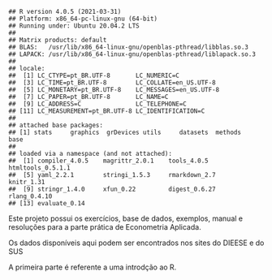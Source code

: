     ## R version 4.0.5 (2021-03-31)
    ## Platform: x86_64-pc-linux-gnu (64-bit)
    ## Running under: Ubuntu 20.04.2 LTS
    ## 
    ## Matrix products: default
    ## BLAS:   /usr/lib/x86_64-linux-gnu/openblas-pthread/libblas.so.3
    ## LAPACK: /usr/lib/x86_64-linux-gnu/openblas-pthread/liblapack.so.3
    ## 
    ## locale:
    ##  [1] LC_CTYPE=pt_BR.UTF-8       LC_NUMERIC=C              
    ##  [3] LC_TIME=pt_BR.UTF-8        LC_COLLATE=en_US.UTF-8    
    ##  [5] LC_MONETARY=pt_BR.UTF-8    LC_MESSAGES=en_US.UTF-8   
    ##  [7] LC_PAPER=pt_BR.UTF-8       LC_NAME=C                 
    ##  [9] LC_ADDRESS=C               LC_TELEPHONE=C            
    ## [11] LC_MEASUREMENT=pt_BR.UTF-8 LC_IDENTIFICATION=C       
    ## 
    ## attached base packages:
    ## [1] stats     graphics  grDevices utils     datasets  methods   base     
    ## 
    ## loaded via a namespace (and not attached):
    ##  [1] compiler_4.0.5    magrittr_2.0.1    tools_4.0.5       htmltools_0.5.1.1
    ##  [5] yaml_2.2.1        stringi_1.5.3     rmarkdown_2.7     knitr_1.31       
    ##  [9] stringr_1.4.0     xfun_0.22         digest_0.6.27     rlang_0.4.10     
    ## [13] evaluate_0.14

Este projeto possui os exercícios, base de dados, exemplos, manual e
resoluções para a parte prática de Econometria Aplicada.

Os dados disponíveis aqui podem ser encontrados nos sites do DIEESE e do SUS

A primeira parte é referente a uma introdção ao R.
